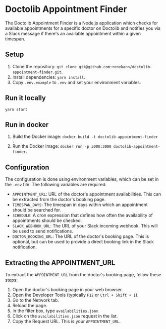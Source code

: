 # Doctolib Appointment Finder

The Doctolib Appointment Finder is a Node.js application which checks for available appointments for a specific doctor on Doctolib and notifies you via a Slack message if there's an available appointment within a given timespan.

## Setup

1. Clone the repository: `git clone git@github.com:renekann/doctolib-appointment-finder.git`.
2. Install dependencies: `yarn install`.
3. Copy `.env.example` to `.env` and set your environment variables.

## Run it locally
```
yarn start
```

## Run in docker
1. Build the Docker image: `docker build -t doctolib-appointment-finder .`
2. Run the Docker image: `docker run -p 3000:3000 doctolib-appointment-finder`.


## Configuration

The configuration is done using environment variables, which can be set in the `.env` file. The following variables are required:

- `APPOINTMENT_URL`: URL of the doctor's appointment availabilities. This can be extracted from the doctor's booking page.
- `TIMESPAN_DAYS`: The timespan in days within which an appointment should be searched for.
- `SCHEDULE`: A cron expression that defines how often the availability of appointments should be checked.
- `SLACK_WEBHOOK_URL`: The URL of your Slack incoming webhook. This will be used to send notifications.
- `DOCTOR_BOOKING_URL`: The URL of the doctor's booking page. This is optional, but can be used to provide a direct booking link in the Slack notification.

## Extracting the APPOINTMENT_URL

To extract the `APPOINTMENT_URL` from the doctor's booking page, follow these steps:

1. Open the doctor's booking page in your web browser.
2. Open the Developer Tools (typically `F12` or `Ctrl + Shift + I`).
3. Go to the Network tab.
4. Reload the page.
5. In the filter box, type `availabilities.json`.
6. Click on the `availabilities.json` request in the list.
7. Copy the Request URL. This is your `APPOINTMENT_URL`.